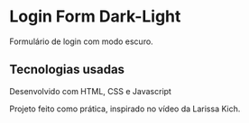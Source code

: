 # Login Form Dark-Light

Formulário de login com modo escuro.

## Tecnologias usadas
Desenvolvido com HTML, CSS e Javascript

Projeto feito como prática, inspirado no vídeo da Larissa Kich.